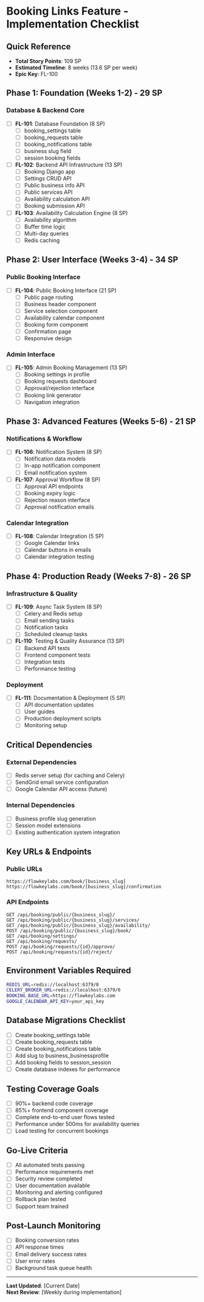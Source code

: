 # Booking Links Feature - Implementation Checklist

## Quick Reference
- **Total Story Points**: 109 SP
- **Estimated Timeline**: 8 weeks (13.6 SP per week)
- **Epic Key**: FL-100

## Phase 1: Foundation (Weeks 1-2) - 29 SP

### Database & Backend Core
- [ ] **FL-101**: Database Foundation (8 SP)
  - [ ] booking_settings table
  - [ ] booking_requests table  
  - [ ] booking_notifications table
  - [ ] business slug field
  - [ ] session booking fields

- [ ] **FL-102**: Backend API Infrastructure (13 SP)
  - [ ] Booking Django app
  - [ ] Settings CRUD API
  - [ ] Public business info API
  - [ ] Public services API
  - [ ] Availability calculation API
  - [ ] Booking submission API

- [ ] **FL-103**: Availability Calculation Engine (8 SP)
  - [ ] Availability algorithm
  - [ ] Buffer time logic
  - [ ] Multi-day queries
  - [ ] Redis caching

## Phase 2: User Interface (Weeks 3-4) - 34 SP

### Public Booking Interface
- [ ] **FL-104**: Public Booking Interface (21 SP)
  - [ ] Public page routing
  - [ ] Business header component
  - [ ] Service selection component
  - [ ] Availability calendar component
  - [ ] Booking form component
  - [ ] Confirmation page
  - [ ] Responsive design

### Admin Interface  
- [ ] **FL-105**: Admin Booking Management (13 SP)
  - [ ] Booking settings in profile
  - [ ] Booking requests dashboard
  - [ ] Approval/rejection interface
  - [ ] Booking link generator
  - [ ] Navigation integration

## Phase 3: Advanced Features (Weeks 5-6) - 21 SP

### Notifications & Workflow
- [ ] **FL-106**: Notification System (8 SP)
  - [ ] Notification data models
  - [ ] In-app notification component
  - [ ] Email notification system

- [ ] **FL-107**: Approval Workflow (8 SP)
  - [ ] Approval API endpoints
  - [ ] Booking expiry logic
  - [ ] Rejection reason interface
  - [ ] Approval notification emails

### Calendar Integration
- [ ] **FL-108**: Calendar Integration (5 SP)
  - [ ] Google Calendar links
  - [ ] Calendar buttons in emails
  - [ ] Calendar integration testing

## Phase 4: Production Ready (Weeks 7-8) - 26 SP

### Infrastructure & Quality
- [ ] **FL-109**: Async Task System (8 SP)
  - [ ] Celery and Redis setup
  - [ ] Email sending tasks
  - [ ] Notification tasks
  - [ ] Scheduled cleanup tasks

- [ ] **FL-110**: Testing & Quality Assurance (13 SP)
  - [ ] Backend API tests
  - [ ] Frontend component tests
  - [ ] Integration tests
  - [ ] Performance testing

### Deployment
- [ ] **FL-111**: Documentation & Deployment (5 SP)
  - [ ] API documentation updates
  - [ ] User guides
  - [ ] Production deployment scripts
  - [ ] Monitoring setup

## Critical Dependencies

### External Dependencies
- [ ] Redis server setup (for caching and Celery)
- [ ] SendGrid email service configuration
- [ ] Google Calendar API access (future)

### Internal Dependencies
- [ ] Business profile slug generation
- [ ] Session model extensions
- [ ] Existing authentication system integration

## Key URLs & Endpoints

### Public URLs
```
https://flowkeylabs.com/book/[business_slug]
https://flowkeylabs.com/book/[business_slug]/confirmation
```

### API Endpoints
```
GET /api/booking/public/{business_slug}/
GET /api/booking/public/{business_slug}/services/
GET /api/booking/public/{business_slug}/availability/
POST /api/booking/public/{business_slug}/book/
GET /api/booking/settings/
GET /api/booking/requests/
POST /api/booking/requests/{id}/approve/
POST /api/booking/requests/{id}/reject/
```

## Environment Variables Required
```bash
REDIS_URL=redis://localhost:6379/0
CELERY_BROKER_URL=redis://localhost:6379/0
BOOKING_BASE_URL=https://flowkeylabs.com
GOOGLE_CALENDAR_API_KEY=your_api_key
```

## Database Migrations Checklist
- [ ] Create booking_settings table
- [ ] Create booking_requests table  
- [ ] Create booking_notifications table
- [ ] Add slug to business_businessprofile
- [ ] Add booking fields to session_session
- [ ] Create database indexes for performance

## Testing Coverage Goals
- [ ] 90%+ backend code coverage
- [ ] 85%+ frontend component coverage
- [ ] Complete end-to-end user flows tested
- [ ] Performance under 500ms for availability queries
- [ ] Load testing for concurrent bookings

## Go-Live Criteria
- [ ] All automated tests passing
- [ ] Performance requirements met
- [ ] Security review completed
- [ ] User documentation available
- [ ] Monitoring and alerting configured
- [ ] Rollback plan tested
- [ ] Support team trained

## Post-Launch Monitoring
- [ ] Booking conversion rates
- [ ] API response times
- [ ] Email delivery success rates
- [ ] User error rates
- [ ] Background task queue health

---

**Last Updated**: [Current Date]  
**Next Review**: [Weekly during implementation] 